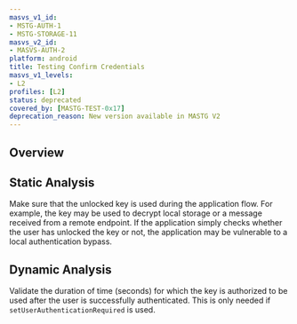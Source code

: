 ```yaml
---
masvs_v1_id:
- MSTG-AUTH-1
- MSTG-STORAGE-11
masvs_v2_id:
- MASVS-AUTH-2
platform: android
title: Testing Confirm Credentials
masvs_v1_levels:
- L2
profiles: [L2]
status: deprecated
covered_by: [MASTG-TEST-0x17]
deprecation_reason: New version available in MASTG V2
---
```


## Overview

## Static Analysis

Make sure that the unlocked key is used during the application flow. For example, the key may be used to decrypt local storage or a message received from a remote endpoint. If the application simply checks whether the user has unlocked the key or not, the application may be vulnerable to a local authentication bypass.

## Dynamic Analysis

Validate the duration of time (seconds) for which the key is authorized to be used after the user is successfully authenticated. This is only needed if `setUserAuthenticationRequired` is used.
